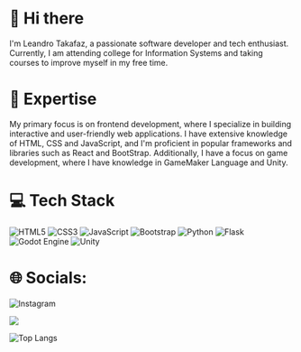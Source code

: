 # 👋 Hi there

I'm Leandro Takafaz, a passionate software developer and tech enthusiast.
Currently, I am attending college for Information Systems and taking courses to improve myself in my free time.


# 🚀 Expertise

My primary focus is on frontend development, where I specialize in building interactive and user-friendly web applications. I have extensive knowledge of HTML, CSS and JavaScript, and I'm proficient in popular frameworks and libraries such as React and BootStrap.
Additionally, I have a focus on game development, where I have knowledge in GameMaker Language and Unity.

# 💻 Tech Stack
![HTML5](https://img.shields.io/badge/html5-%23E34F26.svg?style=for-the-badge&logo=html5&logoColor=white)
![CSS3](https://img.shields.io/badge/css3-%231572B6.svg?style=for-the-badge&logo=css3&logoColor=white)
![JavaScript](https://img.shields.io/badge/javascript-%23323330.svg?style=for-the-badge&logo=javascript&logoColor=%23F7DF1E)
![Bootstrap](https://img.shields.io/badge/bootstrap-%238511FA.svg?style=for-the-badge&logo=bootstrap&logoColor=white)
![Python](https://img.shields.io/badge/python-3670A0?style=for-the-badge&logo=python&logoColor=ffdd54)
![Flask](https://img.shields.io/badge/flask-%23000.svg?style=for-the-badge&logo=flask&logoColor=white)
![Godot Engine](https://img.shields.io/badge/GODOT-%23FFFFFF.svg?style=for-the-badge&logo=godot-engine)
![Unity](https://img.shields.io/badge/unity-%23000000.svg?style=for-the-badge&logo=unity&logoColor=white)

# 🌐 Socials:

![Instagram](https://img.shields.io/badge/Instagram-%23E4405F.svg?style=for-the-badge&logo=Instagram&logoColor=white)

<picture>
  <source
    srcset="https://github-readme-stats.vercel.app/api?username=leandrotakafaz&show_icons=true&theme=midnight-purple"
    media="(prefers-color-scheme: dark)"
  />
  <source
    srcset="https://github-readme-stats.vercel.app/api?username=leandrotakafaz&show_icons=true"
    media="(prefers-color-scheme: light), (prefers-color-scheme: no-preference)"
  />
  <img src="https://github-readme-stats.vercel.app/api?username=anuraghazra&show_icons=true" />
</picture>

![Top Langs](https://github-readme-stats.vercel.app/api/top-langs/?username=anuraghazra&layout=compact)
<!---
LeandroTakafaz/LeandroTakafaz is a ✨ special ✨ repository because its `README.md` (this file) appears on your GitHub profile.
You can click the Preview link to take a look at your changes.
--->
